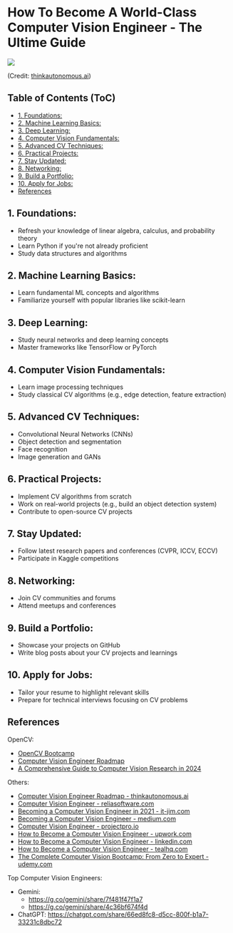 # How To Become A World-Class Computer Vision Engineer - The Ultime Guide

![](https://app.dropinblog.com/uploaded/blogs/34241363/files/computer-vision-engineer-roadmap_3.png)

(Credit: [thinkautonomous.ai](https://www.thinkautonomous.ai/blog/computer-vision-engineer/))

## Table of Contents (ToC)

  - [1. Foundations:](#1-foundations)
  - [2. Machine Learning Basics:](#2-machine-learning-basics)
  - [3. Deep Learning:](#3-deep-learning)
  - [4. Computer Vision Fundamentals:](#4-computer-vision-fundamentals)
  - [5. Advanced CV Techniques:](#5-advanced-cv-techniques)
  - [6. Practical Projects:](#6-practical-projects)
  - [7. Stay Updated:](#7-stay-updated)
  - [8. Networking:](#8-networking)
  - [9. Build a Portfolio:](#9-build-a-portfolio)
  - [10. Apply for Jobs:](#10-apply-for-jobs)
  - [References](#references)


## 1. Foundations:
   - Refresh your knowledge of linear algebra, calculus, and probability theory
   - Learn Python if you're not already proficient
   - Study data structures and algorithms

## 2. Machine Learning Basics:
   - Learn fundamental ML concepts and algorithms
   - Familiarize yourself with popular libraries like scikit-learn

## 3. Deep Learning:
   - Study neural networks and deep learning concepts
   - Master frameworks like TensorFlow or PyTorch

## 4. Computer Vision Fundamentals:
   - Learn image processing techniques
   - Study classical CV algorithms (e.g., edge detection, feature extraction)

## 5. Advanced CV Techniques:
   - Convolutional Neural Networks (CNNs)
   - Object detection and segmentation
   - Face recognition
   - Image generation and GANs

## 6. Practical Projects:
   - Implement CV algorithms from scratch
   - Work on real-world projects (e.g., build an object detection system)
   - Contribute to open-source CV projects

## 7. Stay Updated:
   - Follow latest research papers and conferences (CVPR, ICCV, ECCV)
   - Participate in Kaggle competitions

## 8. Networking:
   - Join CV communities and forums
   - Attend meetups and conferences

## 9. Build a Portfolio:
   - Showcase your projects on GitHub
   - Write blog posts about your CV projects and learnings

## 10. Apply for Jobs:
- Tailor your resume to highlight relevant skills
- Prepare for technical interviews focusing on CV problems

## References

OpenCV:
   - [OpenCV Bootcamp](https://opencv.org/university/free-opencv-course/)
   - [Computer Vision Engineer Roadmap](https://opencv.org/blog/computer-vision-engineer-roadmap/)
   - [A Comprehensive Guide to Computer Vision Research in 2024](https://opencv.org/blog/computer-vision-research/)

Others:
- [Computer Vision Engineer Roadmap - thinkautonomous.ai](https://www.thinkautonomous.ai/blog/computer-vision-engineer/)
- [Computer Vision Engineer - reliasoftware.com](https://reliasoftware.com/blog/computer-vision-engineer)
- [Becoming a Computer Vision Engineer in 2021 - it-jim.com](https://www.it-jim.com/blog/becoming-a-computer-vision-engineer-in-2021/)
- [Becoming a Computer Vision Engineer - medium.com](https://medium.com/@tenyks_blogger/becoming-a-computer-vision-engineer-61325e1eca7d)
- [Computer Vision Engineer - projectpro.io](https://www.projectpro.io/article/computer-vision-engineer/469)
- [How to Become a Computer Vision Engineer - upwork.com](https://www.upwork.com/resources/how-to-become-a-computer-vision-engineer)
- [How to Become a Computer Vision Engineer - linkedin.com](https://www.linkedin.com/pulse/how-become-computer-vision-engineer-naem-azam-chowdhury)
- [How to Become a Computer Vision Engineer - tealhq.com](https://www.tealhq.com/how-to-become/computer-vision-engineer)
- [The Complete Computer Vision Bootcamp: From Zero to Expert - udemy.com](https://www.udemy.com/course/introduction-to-computer-vision-p/?utm_source=adwords&utm_medium=udemyads&utm_campaign=Search_DSA_Alpha_Prof_la.EN_cc.ROW-English&campaigntype=Search&portfolio=ROW-English&language=EN&product=Course&test=&audience=DSA&topic=Data_Science&priority=Alpha&utm_content=deal4584&utm_term=_._ag_162511579084_._ad_696197165271_._kw__._de_c_._dm__._pl__._ti_dsa-1677974310676_._li_1006094_._pd__._&matchtype=&gad_source=1&gclid=Cj0KCQjwurS3BhCGARIsADdUH50FZ2-bnRpdaqRxTBauaX3bW0EQ1u13Q42r1pJCISgVppDQotoJrhYaAhc4EALw_wcB)

Top Computer Vision Engineers:
- Gemini: 
  - https://g.co/gemini/share/7f481f47f1a7
  - https://g.co/gemini/share/4c36bf674f4d
- ChatGPT: https://chatgpt.com/share/66ed8fc8-d5cc-800f-b1a7-33231c8dbc72
